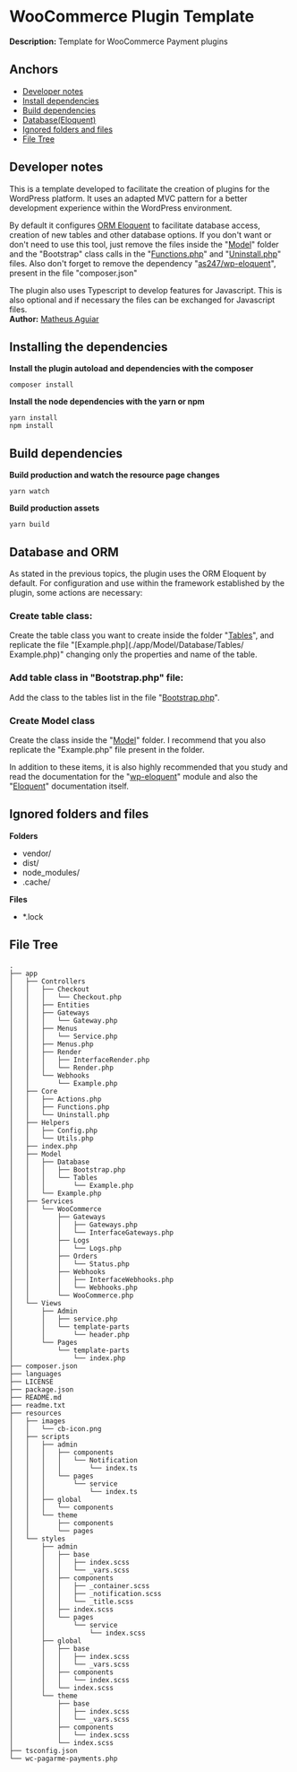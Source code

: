 # WooCommerce Plugin Template

**Description:** Template for WooCommerce Payment plugins

## Anchors
- [Developer notes](#notes)
- [Install dependencies](#install)
- [Build dependencies](#build)
- [Database(Eloquent)](#database)
- [Ignored folders and files](#ignore)
- [File Tree](#tree)



<h2 id="notes">Developer notes</h1>

This is a template developed to facilitate the creation of plugins for the WordPress platform. It uses an adapted MVC pattern for a better development experience within the WordPress environment.

By default it configures [ORM Eloquent](https://laravel.com/docs/9.x/eloquent) to facilitate database access, creation of new tables and other database options. If you don't want or don't need to use this tool, just remove the files inside the "[Model](./app/Model/)" folder and the "Bootstrap" class calls in the "[Functions.php](./app/Hooks/Functions.php)" and "[Uninstall.php](./app/Helpers/Uninstall.php)" files.
Also don't forget to remove the dependency "[as247/wp-eloquent](https://github.com/as247/wp-eloquent)", present in the file "composer.json"

The plugin also uses Typescript to develop features for Javascript. This is also optional and if necessary the files can be exchanged for Javascript files.
</br>
**Author:** [Matheus Aguiar](https://github.com/aguiarrdev)
</br>

<h2 id="install">Installing the dependencies</h1>

**Install the plugin autoload and dependencies with the composer**
``` 
composer install
```

**Install the node dependencies with the yarn or npm**
``` 
yarn install
npm install
```

<h2 id="build">Build dependencies</h2>

**Build production and watch the resource page changes**
```
yarn watch
```

**Build production assets**
```
yarn build
```


<h2 id="database">Database and ORM</h1>
As stated in the previous topics, the plugin uses the ORM Eloquent by default. For configuration and use within the framework established by the plugin, some actions are necessary:
</br>

### Create table class:
Create the table class you want to create inside the folder "[Tables](./app/Model/Database/Tables/)", and replicate the file "[Example.php](./app/Model/Database/Tables/ Example.php)" changing only the properties and name of the table.

### Add table class in "Bootstrap.php" file:
Add the class to the tables list in the file "[Bootstrap.php](./app/Model/Database/Bootstrap.php)".

### Create Model class
Create the class inside the "[Model](./app/Model/)" folder. I recommend that you also replicate the "Example.php" file present in the folder.
</br>

In addition to these items, it is also highly recommended that you study and read the documentation for the "[wp-eloquent]()" module and also the "[Eloquent]()" documentation itself.


<h2 id="ignore">Ignored folders and files</h2>

**Folders**
- vendor/
- dist/
- node_modules/
- .cache/

**Files**
- *.lock


<h2 id="tree">File Tree</h2>

```
.
├── app
│   ├── Controllers
│   │   ├── Checkout
│   │   │   └── Checkout.php
│   │   ├── Entities
│   │   ├── Gateways
│   │   │   └── Gateway.php
│   │   ├── Menus
│   │   │   └── Service.php
│   │   ├── Menus.php
│   │   ├── Render
│   │   │   ├── InterfaceRender.php
│   │   │   └── Render.php
│   │   └── Webhooks
│   │       └── Example.php
│   ├── Core
│   │   ├── Actions.php
│   │   ├── Functions.php
│   │   └── Uninstall.php
│   ├── Helpers
│   │   ├── Config.php
│   │   └── Utils.php
│   ├── index.php
│   ├── Model
│   │   ├── Database
│   │   │   ├── Bootstrap.php
│   │   │   └── Tables
│   │   │       └── Example.php
│   │   └── Example.php
│   ├── Services
│   │   └── WooCommerce
│   │       ├── Gateways
│   │       │   ├── Gateways.php
│   │       │   └── InterfaceGateways.php
│   │       ├── Logs
│   │       │   └── Logs.php
│   │       ├── Orders
│   │       │   └── Status.php
│   │       ├── Webhooks
│   │       │   ├── InterfaceWebhooks.php
│   │       │   └── Webhooks.php
│   │       └── WooCommerce.php
│   └── Views
│       ├── Admin
│       │   ├── service.php
│       │   └── template-parts
│       │       └── header.php
│       └── Pages
│           └── template-parts
│               └── index.php
├── composer.json
├── languages
├── LICENSE
├── package.json
├── README.md
├── readme.txt
├── resources
│   ├── images
│   │   └── cb-icon.png
│   ├── scripts
│   │   ├── admin
│   │   │   ├── components
│   │   │   │   └── Notification
│   │   │   │       └── index.ts
│   │   │   └── pages
│   │   │       └── service
│   │   │           └── index.ts
│   │   ├── global
│   │   │   └── components
│   │   └── theme
│   │       ├── components
│   │       └── pages
│   └── styles
│       ├── admin
│       │   ├── base
│       │   │   ├── index.scss
│       │   │   └── _vars.scss
│       │   ├── components
│       │   │   ├── _container.scss
│       │   │   ├── _notification.scss
│       │   │   └── _title.scss
│       │   ├── index.scss
│       │   └── pages
│       │       └── service
│       │           └── index.scss
│       ├── global
│       │   ├── base
│       │   │   ├── index.scss
│       │   │   └── _vars.scss
│       │   ├── components
│       │   │   └── index.scss
│       │   └── index.scss
│       └── theme
│           ├── base
│           │   ├── index.scss
│           │   └── _vars.scss
│           ├── components
│           │   └── index.scss
│           └── index.scss
├── tsconfig.json
└── wc-pagarme-payments.php

```

